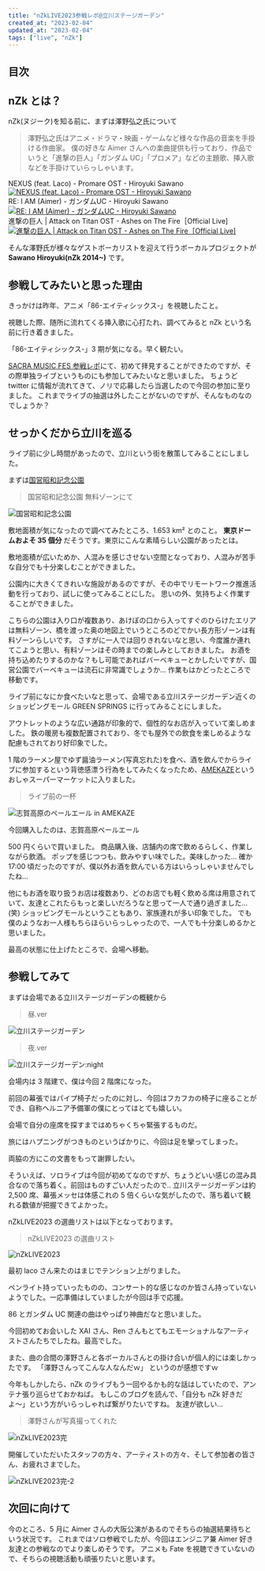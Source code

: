 ```yaml
---
title: "nZkLIVE2023参戦レポ@立川ステージガーデン"
created_at: "2023-02-04"
updated_at: "2023-02-04"
tags: ["live", "nZk"]
---
```


## 目次

## nZk とは？

nZk(ヌジーク)を知る前に、まずは澤野弘之氏について

> 澤野弘之氏はアニメ・ドラマ・映画・ゲームなど様々な作品の音楽を手掛ける作曲家。
> 僕の好きな Aimer さんへの楽曲提供も行っており、作品でいうと「進撃の巨人」「ガンダム UC」「プロメア」などの主題歌、挿入歌などを手掛けていらっしゃいます。

<div>
  <caption>NEXUS (feat. Laco) - Promare OST - Hiroyuki Sawano</caption>
  <a href='https://www.youtube.com/watch?v=ZpKJdGS7hHM' target="_blank">
    <img src="https://img.youtube.com/vi/ZpKJdGS7hHM/0.jpg" alt='NEXUS (feat. Laco) - Promare OST - Hiroyuki Sawano'>
  </a>
</div>

<div>
  <caption>RE: I AM (Aimer) - ガンダムUC - Hiroyuki Sawano</caption>
  <a href='https://www.youtube.com/watch?v=ImQSdDX_1K0' target="_blank">
    <img src="https://img.youtube.com/vi/ImQSdDX_1K0/0.jpg" alt='RE: I AM (Aimer) - ガンダムUC - Hiroyuki Sawano'>
  </a>
</div>

<div>
  <caption>進撃の巨人 | Attack on Titan OST - Ashes on The Fire［Official Live]</caption>
  <a href='https://www.youtube.com/watch?v=hp_6xJWnWQQ' target="_blank">
    <img src="https://img.youtube.com/vi/hp_6xJWnWQQ/0.jpg" alt='進撃の巨人 | Attack on Titan OST - Ashes on The Fire［Official Live]'>
  </a>
</div>

そんな澤野氏が様々なゲストボーカリストを迎えて行うボーカルプロジェクトが **Sawano Hiroyuki(nZk 2014~)** です。

## 参戦してみたいと思った理由

きっかけは昨年、アニメ「86-エイティシックス-」を視聴したこと。

視聴した際、随所に流れてくる挿入歌に心打たれ、調べてみると nZk という名前に行き着きました。

「86-エイティシックス-」3 期が気になる。早く観たい。

[SACRA MUSIC FES 参戦レポ](/posts/2022-11-26-sacra-fes)にて、初めて拝見することができたのですが、その際単独ライブというものにも参加してみたいなと思いました。
ちょうど twitter に情報が流れてきて、ノリで応募したら当選したので今回の参加に至りました。
これまでライブの抽選は外したことがないのですが、そんなものなのでしょうか？

## せっかくだから立川を巡る

ライブ前に少し時間があったので、立川という街を散策してみることにしました。

まずは<a href='https://goo.gl/maps/AYvDsWsYXAYJ8f8RA' target="_blank">国営昭和記念公園</a>

> 国営昭和記念公園 無料ゾーンにて

![国営昭和記念公園](/assets/posts/nZk2023/tachikawa_park.JPG)

敷地面積が気になったので調べてみたところ、1.653 km² とのこと。
**東京ドームおよそ 35 個分** だそうです。東京にこんな素晴らしい公園があったとは。

敷地面積が広いためか、人混みを感じさせない空間となっており、人混みが苦手な自分でも十分楽しむことができました。

公園内に大きくてきれいな施設があるのですが、その中でリモートワーク推進活動を行っており、試しに使ってみることにした。
思いの外、気持ちよく作業することができました。

こちらの公園は入り口が複数あり、あけぼの口から入ってすぐのひらけたエリアは無料ゾーン、橋を渡った奥の地図上でいうところのどでかい長方形ゾーンは有料ゾーンらしいです。
さすがに一人では回りきれないなと思い、今度誰か連れてこようと思い、有料ゾーンはその時までの楽しみとしておきました。
お酒を持ち込めたりするのかな？もし可能であればバーベキューとかしたいですが、国営公園でバーベキューは流石に非常識でしょうか...
作業もはかどったところで移動です。

ライブ前になにか食べたいなと思って、会場である立川ステージガーデン近くのショッピングモール GREEN SPRINGS に行ってみることにしました。

アウトレットのような広い通路が印象的で、個性的なお店が入っていて楽しめました。
鉄の暖房も複数配置されており、冬でも屋外での飲食を楽しめるような配慮もされており好印象でした。

1 階のラーメン屋でゆず醤油ラーメン(写真忘れた)を食べ、酒を飲んでからライブに参加するという背徳感漂う行為をしてみたくなったため、<a href='https://www.google.co.jp/maps/place/AMEKAZE+TACHIKAWA/@35.7027047,139.4107527,17z/data=!3m1!4b1!4m5!3m4!1s0x6018e18988e3ab37:0x8e12568a899d2fa0!8m2!3d35.7027015!4d139.4123447?hl=ja' target="_blank">AMEKAZE</a>というおしゃスーパーマーケットに入りました。

> ライブ前の一杯

![志賀高原のペールエール in AMEKAZE](/assets/posts/nZk2023/sigakougen_beer.JPG)

今回購入したのは、志賀高原ペールエール

500 円くらいで買いました。
商品購入後、店舗内の席で飲めるらしく、作業しながら飲酒。
ポップを感じつつも、飲みやすい味でした。美味しかった...
確か 17:00 頃だったのですが、僕以外お酒を飲んでいる方はいらっしゃいませんでしたね...

他にもお酒を取り扱うお店は複数あり、どのお店でも軽く飲める席は用意されていて、友達とこれたらもっと楽しいだろうなと思って一人で通り過ぎました...(笑)
ショッピングモールということもあり、家族連れが多い印象でした。
でも僕のようなお一人様もちらほらいらっしゃったので、一人でも十分楽しめるかと思いました。

最高の状態に仕上げたところで、会場へ移動。

## 参戦してみて

まずは会場である立川ステージガーデンの概観から

> 昼.ver

![立川ステージガーデン](/assets/posts/nZk2023/tachikawa_stg_garden.JPG)

> 夜.ver

![立川ステージガーデン:night](/assets/posts/nZk2023/tachikawa_stg_garden_night.JPG)

会場内は 3 階建で、僕は今回 2 階席になった。

前回の幕張ではパイプ椅子だったのに対し、今回はフカフカの椅子に座ることができ、自称ヘルニア予備軍の僕にとってはとても嬉しい。

会場で自分の座席を探すまではめちゃくちゃ緊張するものだ。

旅にはハプニングがつきものというばかりに、今回は足を攣ってしまった。

両脇の方にこの文書をもって謝罪したい。

そういえば、ソロライブは今回が初めてなのですが、ちょうどいい感じの混み具合なので落ち着く。前回はものすごい人だったので..
立川ステージガーデンは約 2,500 席、幕張メッセは体感これの 5 倍くらいな気がしたので、落ち着いて観れる数値が把握できてよかった。

nZkLIVE2023 の選曲リストは以下となっております。

> nZkLIVE2023 の選曲リスト

![nZkLIVE2023](/assets/posts/nZk2023/nZk2023_LiveTable.png)

最初 laco さん来たのはまじでテンション上がりました。

ペンライト持っていったものの、コンサート的な感じなのか皆さん持っていないようでした。一応準備はしていましたが今回は手で応援。

86 とガンダム UC 関連の曲はやっぱり神曲だなと思いました。

今回初めてお会いした XAI さん、Ren さんもとてもエモーショナルなアーティストさんたちでしたね。最高でした。

また、曲の合間の澤野さんと各ボーカルさんとの掛け合いが個人的には楽しかったです。
「澤野さんってこんな人なんだｗ」
というのが感想ですｗ

今年もしかしたら、nZk のライブもう一回やるかも的な話はしていたので、アンテナ張り巡らせておかねば。
もしこのブログを読んで、「自分も nZk 好きだよ〜」という方がいらっしゃれば繋がりたいですね。
友達が欲しい...

> 澤野さんが写真撮ってくれた

![nZkLIVE2023完](/assets/posts/nZk2023/nZk2023.JPG)

開催していただいたスタッフの方々、アーティストの方々、そして参加者の皆さん、お疲れさまでした。

![nZkLIVE2023完-2](/assets/posts/nZk2023/flowernzk.JPG)

## 次回に向けて

今のところ、5 月に Aimer さんの大阪公演があるのでそちらの抽選結果待ちという状況です。
これまではソロ参戦でしたが、今回はエンジニア兼 Aimer 好き友達との参戦なのでより楽しめそうです。
アニメも Fate を視聴できていないので、そちらの視聴活動も頑張りたいと思います。
